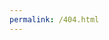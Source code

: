 ```yaml
---
permalink: /404.html
---
```

<div style="background-image: url('https://get.pxhere.com/photo/light-bokeh-skyline-traffic-street-night-city-urban-cityscape-dark-evening-darkness-lighting-lights-buildings-cars-blurry-roads-764927.jpg');">
